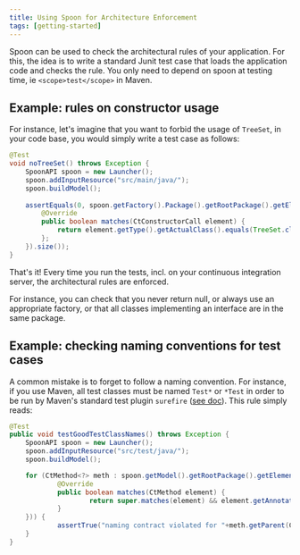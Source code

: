```yaml
---
title: Using Spoon for Architecture Enforcement
tags: [getting-started]
---
```


Spoon can be used to check the architectural rules of your application.
For this, the idea is to write a standard Junit test case that loads the application code and checks the rule.
You only need to depend on spoon at testing time, ie `<scope>test</scope>` in Maven.

Example: rules on constructor usage
----------------------------------

For instance, let's imagine that you want to forbid the usage of `TreeSet`, in your code base, you would simply write a test case as follows:

```java
@Test
void noTreeSet() throws Exception {
	SpoonAPI spoon = new Launcher();
	spoon.addInputResource("src/main/java/");
	spoon.buildModel();
	
	assertEquals(0, spoon.getFactory().Package().getRootPackage().getElements(new AbstractFilter<CtConstructorCall>() {
		@Override
		public boolean matches(CtConstructorCall element) {
			return element.getType().getActualClass().equals(TreeSet.class);
		};
	}).size());
}
```

That's it! Every time you run the tests, incl. on your continuous integration server, the architectural rules are enforced.

For instance, you can check that you never return null, or always use an appropriate factory, or that all classes implementing an interface are in the same package.


Example: checking naming conventions for test cases
----------------------------

A common mistake is to forget to follow a naming convention. For instance, if you use Maven, all test classes must be named `Test*` or `*Test` in order to be run by Maven's standard test plugin `surefire` ([see doc](http://maven.apache.org/surefire/maven-surefire-plugin/examples/inclusion-exclusion.html)). This rule simply reads:

```java
@Test
public void testGoodTestClassNames() throws Exception {
    SpoonAPI spoon = new Launcher();
    spoon.addInputResource("src/test/java/");
    spoon.buildModel();

    for (CtMethod<?> meth : spoon.getModel().getRootPackage().getElements(new TypeFilter<CtMethod>(CtMethod.class) {
            @Override
            public boolean matches(CtMethod element) {
                    return super.matches(element) && element.getAnnotation(Test.class) != null;
            }
    })) {
            assertTrue("naming contract violated for "+meth.getParent(CtClass.class).getSimpleName(), meth.getParent(CtClass.class).getSimpleName().startsWith("Test") || meth.getParent(CtClass.class).getSimpleName().endsWith("Test"));
    }
}
```
